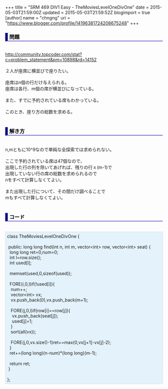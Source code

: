 +++
title = "SRM 469 DIV1 Easy - TheMoviesLevelOneDivOne"
date = 2015-05-03T21:59:00Z
updated = 2015-05-03T21:59:52Z
blogimport = true 
[author]
	name = "chngng"
	uri = "https://www.blogger.com/profile/14196381724208675248"
+++

<div dir="ltr" style="text-align: left;" trbidi="on"><h3 style="border-bottom: 2px solid slateblue; border-left: 8px solid navy; color: black; padding: 0px 0px 1px 5px;">問題 </h3><br /><a href="http://community.topcoder.com/stat?c=problem_statement&amp;pm=10898&amp;rd=14152" target="_blank">http://community.topcoder.com/stat?c=problem_statement&amp;pm=10898&amp;rd=14152</a><br /><br />２人が座席に横並びで座りたい。<br /><br />座席はn個の行だけ与えられる。<br />座席は各行、m個の席が横並びになっている。<br /><br />また、すでに予約されている席もわかっている。<br /><br />このとき、座り方の総数を求める。<br /><br /><h3 style="border-bottom: 2px solid slateblue; border-left: 8px solid navy; color: black; padding: 0px 0px 1px 5px;">解き方 </h3><br />n,mともに10^9なので単純な全探索では求められない。<br /><br />ここで予約されている席は47個なので、<br />出現した行の列を除いてあげれば、残りの行ｘ(m-1)で<br />出現していない行の席の総数を求められるので<br />nをすべて計算しなくてよい。<br /><br />また出現した行について、その間だけ調べることで<br />mもすべて計算しなくてよい。<br /><br /><h3 style="border-bottom: 2px solid slateblue; border-left: 8px solid navy; color: black; padding: 0px 0px 1px 5px;">コード </h3><br /><div style="background-color: #e3f2fb; border: 1px dotted #CCCCCC; padding: 5px;">class TheMoviesLevelOneDivOne {<br /><br /><span class="Apple-tab-span" style="white-space: pre;"> </span>public: long long find(int n, int m, vector&lt;int&gt; row, vector&lt;int&gt; seat) {<br /><span class="Apple-tab-span" style="white-space: pre;">  </span>long long ret=0,num=0;<br /><span class="Apple-tab-span" style="white-space: pre;">  </span>int l=row.size();<br /><span class="Apple-tab-span" style="white-space: pre;">  </span>int used[l];<br /><br /><span class="Apple-tab-span" style="white-space: pre;">  </span>memset(used,0,sizeof(used));<br /><br /><span class="Apple-tab-span" style="white-space: pre;">  </span>FORE(i,0,l)if(!used[i]){<br /><span class="Apple-tab-span" style="white-space: pre;">   </span>num++;<br /><span class="Apple-tab-span" style="white-space: pre;">   </span>vector&lt;int&gt; vx;<br /><span class="Apple-tab-span" style="white-space: pre;">   </span>vx.push_back(0),vx.push_back(m+1);<br /><br /><span class="Apple-tab-span" style="white-space: pre;">   </span>FORE(j,0,l)if(row[i]==row[j]){<br /><span class="Apple-tab-span" style="white-space: pre;">    </span>vx.push_back(seat[j]);<br /><span class="Apple-tab-span" style="white-space: pre;">    </span>used[j]=1;<br /><span class="Apple-tab-span" style="white-space: pre;">   </span>}<br /><span class="Apple-tab-span" style="white-space: pre;">   </span>sort(all(vx));<br /><br /><span class="Apple-tab-span" style="white-space: pre;">   </span>FORE(j,0,vx.size()-1)ret+=max(0,vx[j+1]-vx[j]-2);<br /><span class="Apple-tab-span" style="white-space: pre;">  </span>}<br /><span class="Apple-tab-span" style="white-space: pre;">  </span>ret+=(long long)(n-num)*(long long)(m-1);<br /><br /><span class="Apple-tab-span" style="white-space: pre;">  </span>return ret;<br /><span class="Apple-tab-span" style="white-space: pre;"> </span>}<br /><br />};</div></div>
